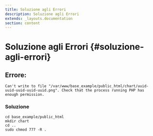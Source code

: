 ```yaml
---
title: Soluzione agli Errori
description: Soluzione agli Errori
extends: _layouts.documentation
section: content
---
```


# Soluzione agli Errori {#soluzione-agli-errori}

## Errore:

```console
Can't write to file "/var/www/base_example/public_html/chart/uuid-uuid-uuid-uuid-uuid.png". Check that the process running PHP has enough permission.
```

### Soluzione

```console
cd base_example/public_html
mkdir chart
cd ..
sudo chmod 777 -R .
```